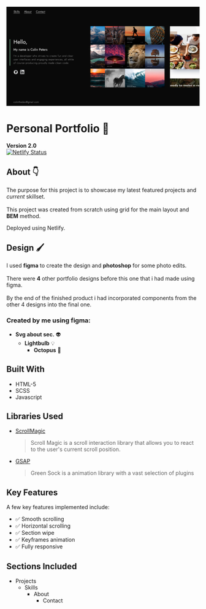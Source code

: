![](assets/readme/README-img.png)

# Personal Portfolio :partying_face:

**Version 2.0** <br> [![Netlify Status](https://api.netlify.com/api/v1/badges/60d8f115-0b88-4827-bfed-fa95136ac3bc/deploy-status)](https://app.netlify.com/sites/colinpetersthedev/deploys)

## About :point_down:

The purpose for this project is to showcase my latest featured projects and *current* skillset. 
<br>
<br>
This project was created from scratch using grid for the main layout and **BEM** method.
>
Deployed using Netlify.


## Design :paintbrush: 

I used **figma** to create the design and **photoshop** for some photo edits. 
<br>
<br>
There were **4** other portfolio designs before this one that i had made using figma.
<br>
<br>
By the end of the finished product i had incorporated components from the other 4 designs into the final one.

### Created by me using figma:

- **Svg about sec.** :alien:
  - **Lightbulb** :bulb:
    - **Octopus** :octopus:

## Built With 

* HTML-5
* SCSS
* Javascript

## Libraries Used

* [ScrollMagic](https://scrollmagic.io/) <br>
   >Scroll Magic is a scroll interaction library that allows you to react to the user's current scroll position.

* [GSAP](https://greensock.com/gsap/) <br>
  >Green Sock is a animation library with a vast selection of plugins

## Key Features

A few key features implemented include:
- :white_check_mark: Smooth scrolling
- :white_check_mark: Horizontal scrolling
- :white_check_mark: Section wipe
- :white_check_mark: Keyframes animation
- :white_check_mark: Fully responsive

## Sections Included

- Projects
  - Skills
    - About
      - Contact

